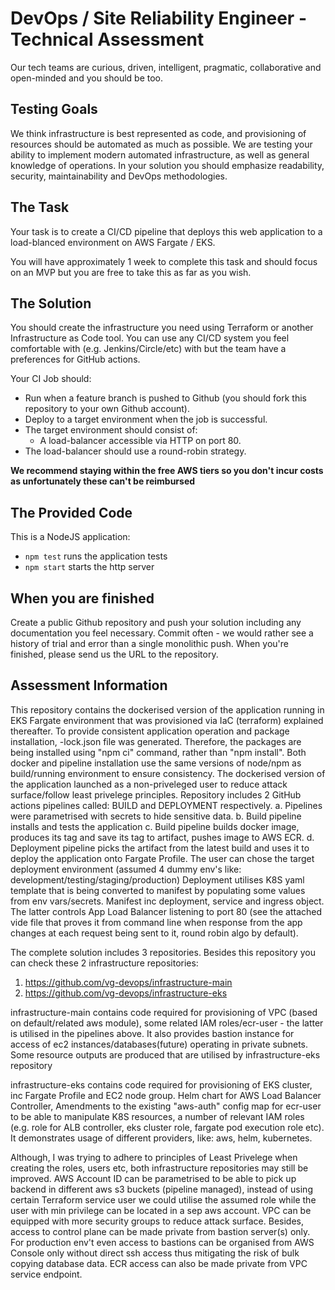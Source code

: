 # DevOps / Site Reliability Engineer - Technical Assessment
Our tech teams are curious, driven, intelligent, pragmatic, collaborative and open-minded and you should be too.
## Testing Goals
We think infrastructure is best represented as code, and provisioning of resources should be automated as much as possible.	We are testing your ability to implement modern automated infrastructure, as well as general knowledge of operations. In your solution you should emphasize readability, security, maintainability and DevOps methodologies.

## The Task
Your task is to create a CI/CD pipeline that deploys this web application to a load-blanced environment on AWS Fargate / EKS.

You will have approximately 1 week to complete this task and should focus on an MVP but you are free to take this as far as you wish.
## The Solution
You should create the infrastructure you need using Terraform or another Infrastructure as Code tool. You can use any CI/CD system you feel comfortable with (e.g. Jenkins/Circle/etc) with but the team have a preferences for GitHub actions.

Your CI Job should:
- Run when a feature branch is pushed to Github (you should fork this repository to your own Github account).
- Deploy to a target environment when the job is successful.
- The target environment should consist of:
  - A load-balancer accessible via HTTP on port 80.
- The load-balancer should use a round-robin strategy.

**We recommend staying within the free AWS tiers so you don't incur costs as unfortunately these can't be reimbursed**
 ## The Provided Code
 This is a NodeJS application:

- `npm test` runs the application tests
- `npm start` starts the http server

## When you are finished
Create a public Github repository and push your solution including any documentation you feel necessary. Commit often - we would rather see a history of trial and error than a single monolithic push. When you're finished, please send us the URL to the repository.

## Assessment Information

This repository contains the dockerised version of the application running in EKS Fargate environment that was provisioned via IaC (terraform) explained thereafter.
To provide consistent application operation and package installation, -lock.json file was generated. Therefore, the packages are being installed using "npm ci" command, rather than "npm install". Both docker and pipeline installation use the same versions of node/npm as build/running environment to ensure consistency. The dockerised version of the application launched as a non-priveleged user to reduce attack surface/follow least privelege principles. Repository includes 2 GitHub actions pipelines called: BUILD and DEPLOYMENT respectively. 
  a. Pipelines were parametrised with secrets to hide sensitive data.
  b. Build pipeline installs and tests the application
  c. Build pipeline builds docker image, produces its tag and save its tag to artifact, pushes image to AWS ECR.
  d. Deployment pipeline picks the artifact from the latest build and uses it to deploy 
  the application onto Fargate Profile. The user can chose the target deployment environment (assumed 4 dummy env's like: development/testing/staging/production) Deployment utilises K8S yaml template that is being converted to manifest by populating some values from env vars/secrets. Manifest inc deployment, service and ingress object. The latter controls App Load Balancer listening to port 80 (see the attached vide file that proves it from command line when response from the app changes at each request being sent to it, round robin algo by default). 

The complete solution includes 3 repositories. Besides this repository you can check these 2 infrastructure repositories:
  1. https://github.com/vg-devops/infrastructure-main
  2. https://github.com/vg-devops/infrastructure-eks

infrastructure-main contains code required for provisioning of VPC (based on default/related aws module), some related IAM roles/ecr-user - the latter is utilised in the pipelines above. It also provides bastion instance for access of ec2 instances/databases(future) operating in private subnets. Some resource outputs are produced that are utilised by infrastructure-eks repository

infrastructure-eks contains code required for provisioning of EKS cluster, inc Fargate Profile and EC2 node group. Helm chart for AWS Load Balancer Controller, Amendments to the existing "aws-auth" config map for ecr-user to be able to manipulate K8S resources, a number of relevant IAM roles (e.g. role for ALB controller, eks cluster role, fargate pod execution role etc). It demonstrates usage of different providers, like: aws, helm, kubernetes. 

Although, I was trying to adhere to principles of Least Privelege when creating the roles, users etc, both infrastructure repositories may still be improved. AWS Account ID can be parametrised to be able to pick up backend in different aws s3 buckets (pipeline managed), instead of using certain Terraform service user we could utilise the assumed role while the user with min privilege can be located in a sep aws account. VPC can be equipped with more security groups to reduce attack surface. Besides, access to control plane can be made private from bastion server(s) only. For production env't even access to bastions can be organised from AWS Console only without direct ssh access thus mitigating the risk of bulk copying database data. ECR access can also be made private from VPC service endpoint.
